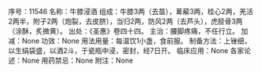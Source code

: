 序号：11546
名称：牛膝浸酒
组成：牛膝3两（去苗），萆薢3两，桂心2两，羌活2两半，附子2两（炮裂，去皮脐），当归2两，防风2两（去芦头），虎胫骨3两（涂酥，炙微黄）。
出处：《圣惠》卷四十四。
主治：腰脚疼痛，不任行立。
加减：None
功效：None
用法用量：每温饮1小盏，食前服。
制备方法：上锉细，以生绢袋盛，以酒2斗，于瓷瓶中浸，密封，经7日开。
临床应用：None
各家论述：None
用药禁忌：None
附注：None
